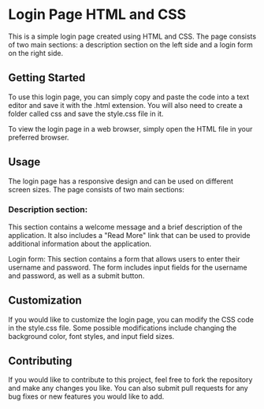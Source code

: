 
# Login Page HTML and CSS
This is a simple login page created using HTML and CSS. The page consists of two main sections: a description section on the left side and a login form on the right side.

## Getting Started
To use this login page, you can simply copy and paste the code into a text editor and save it with the .html extension. You will also need to create a folder called css and save the style.css file in it.

To view the login page in a web browser, simply open the HTML file in your preferred browser.

## Usage
The login page has a responsive design and can be used on different screen sizes. The page consists of two main sections:

### Description section: 
This section contains a welcome message and a brief description of the application. It also includes a "Read More" link that can be used to provide additional information about the application.

Login form: This section contains a form that allows users to enter their username and password. The form includes input fields for the username and password, as well as a submit button.

## Customization
If you would like to customize the login page, you can modify the CSS code in the style.css file. Some possible modifications include changing the background color, font styles, and input field sizes.

## Contributing
If you would like to contribute to this project, feel free to fork the repository and make any changes you like. You can also submit pull requests for any bug fixes or new features you would like to add.


